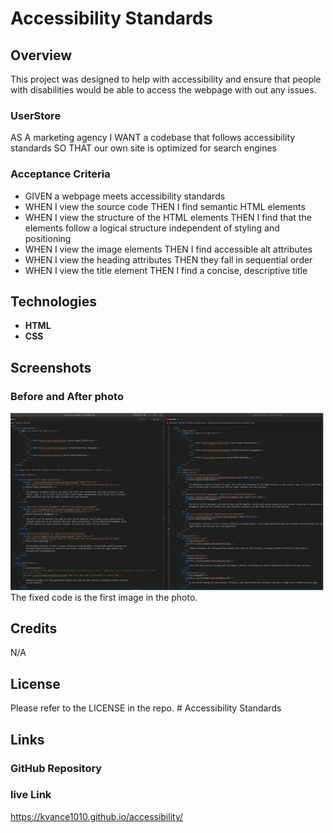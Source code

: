 # Accessibility Standards 

## Overview 

This project was designed to help with accessibility and ensure that people with disabilities would be able to access the webpage with out any issues.

### UserStore

AS A marketing agency
I WANT a codebase that follows accessibility standards
SO THAT our own site is optimized for search engines

### Acceptance Criteria

- GIVEN a webpage meets accessibility standards
- WHEN I view the source code
  THEN I find semantic HTML elements
- WHEN I view the structure of the HTML elements
  THEN I find that the elements follow a logical structure independent of styling and positioning
- WHEN I view the image elements
  THEN I find accessible alt attributes
- WHEN I view the heading attributes
  THEN they fall in sequential order
- WHEN I view the title element
  THEN I find a concise, descriptive title

## Technologies
 
- **HTML**
- **CSS**

## Screenshots
### Before and After photo

![screenshot of what the code looked like before making it more user accessible](./assets/images/code.png)
The fixed code is the first image in the photo.

## Credits

N/A

## License

Please refer to the LICENSE in the repo. # Accessibility Standards 

## Links

### GitHub Repository

### live Link
 https://kvance1010.github.io/accessibility/
